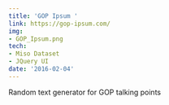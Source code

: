 ```yaml
---
title: 'GOP Ipsum '
link: https://gop-ipsum.com/
img:
- GOP_Ipsum.png
tech:
- Miso Dataset
- JQuery UI
date: '2016-02-04'
---
```


Random text generator for GOP talking points
